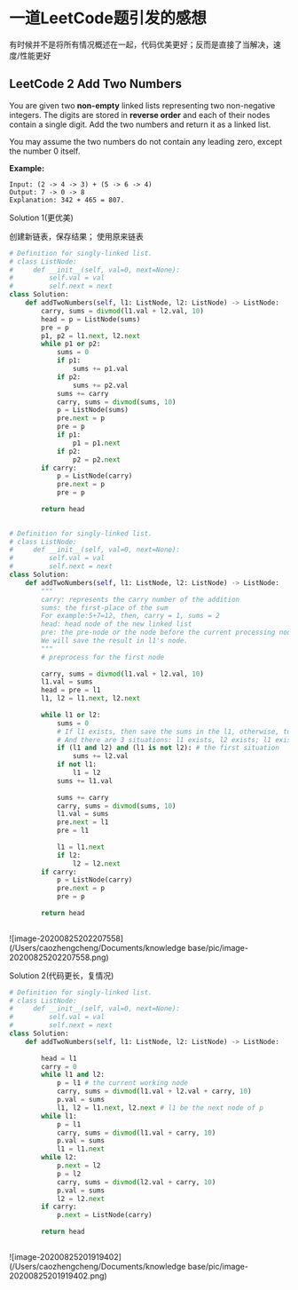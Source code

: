 

# 一道LeetCode题引发的感想

有时候并不是将所有情况概述在一起，代码优美更好；反而是直接了当解决，速度/性能更好

## LeetCode 2 Add Two Numbers

You are given two **non-empty** linked lists representing two non-negative integers. The digits are stored in **reverse order** and each of their nodes contain a single digit. Add the two numbers and return it as a linked list.

You may assume the two numbers do not contain any leading zero, except the number 0 itself.

**Example:**

```
Input: (2 -> 4 -> 3) + (5 -> 6 -> 4)
Output: 7 -> 0 -> 8
Explanation: 342 + 465 = 807.
```

Solution 1(更优美)

创建新链表，保存结果； 使用原来链表

```python
# Definition for singly-linked list.
# class ListNode:
#     def __init__(self, val=0, next=None):
#         self.val = val
#         self.next = next
class Solution:
    def addTwoNumbers(self, l1: ListNode, l2: ListNode) -> ListNode:
        carry, sums = divmod(l1.val + l2.val, 10)
        head = p = ListNode(sums)
        pre = p
        p1, p2 = l1.next, l2.next
        while p1 or p2:
            sums = 0
            if p1:
                sums += p1.val
            if p2:
                sums += p2.val
            sums += carry
            carry, sums = divmod(sums, 10)
            p = ListNode(sums)
            pre.next = p
            pre = p
            if p1:
                p1 = p1.next
            if p2:
                p2 = p2.next
        if carry:
            p = ListNode(carry)
            pre.next = p
            pre = p
            
        return head
  
```

```python
# Definition for singly-linked list.
# class ListNode:
#     def __init__(self, val=0, next=None):
#         self.val = val
#         self.next = next
class Solution:
    def addTwoNumbers(self, l1: ListNode, l2: ListNode) -> ListNode:
        """
        carry: represents the carry number of the addition
        sums: the first-place of the sum
        For example:5+7=12, then, carry = 1, sums = 2
        head: head node of the new linked list 
        pre: the pre-node or the node before the current processing node
        We will save the result in l1's node.
        """
        # preprocess for the first node
    
        carry, sums = divmod(l1.val + l2.val, 10)
        l1.val = sums
        head = pre = l1
        l1, l2 = l1.next, l2.next
        
        while l1 or l2:
            sums = 0
            # If l1 exists, then save the sums in the l1, otherwise, turn to another list's current node l2 (l1 = l2)
            # And there are 3 situations: l1 exists, l2 exists; l1 exists, l2 not; l1 not, l2 exists
            if (l1 and l2) and (l1 is not l2): # the first situation
                sums += l2.val
            if not l1:
                l1 = l2
            sums += l1.val
            
            sums += carry
            carry, sums = divmod(sums, 10)
            l1.val = sums
            pre.next = l1
            pre = l1
            
            l1 = l1.next
            if l2:
                l2 = l2.next
        if carry:
            p = ListNode(carry)
            pre.next = p
            pre = p
            
        return head
            
```

![image-20200825202207558](/Users/caozhengcheng/Documents/knowledge base/pic/image-20200825202207558.png)

Solution 2(代码更长，复情况)

```python
# Definition for singly-linked list.
# class ListNode:
#     def __init__(self, val=0, next=None):
#         self.val = val
#         self.next = next
class Solution:
    def addTwoNumbers(self, l1: ListNode, l2: ListNode) -> ListNode:
        
        head = l1
        carry = 0
        while l1 and l2:
            p = l1 # the current working node
            carry, sums = divmod(l1.val + l2.val + carry, 10)
            p.val = sums
            l1, l2 = l1.next, l2.next # l1 be the next node of p
        while l1:
            p = l1
            carry, sums = divmod(l1.val + carry, 10)
            p.val = sums
            l1 = l1.next
        while l2:
            p.next = l2
            p = l2
            carry, sums = divmod(l2.val + carry, 10)
            p.val = sums
            l2 = l2.next
        if carry:
            p.next = ListNode(carry)
            
        return head
     
```

![image-20200825201919402](/Users/caozhengcheng/Documents/knowledge base/pic/image-20200825201919402.png)